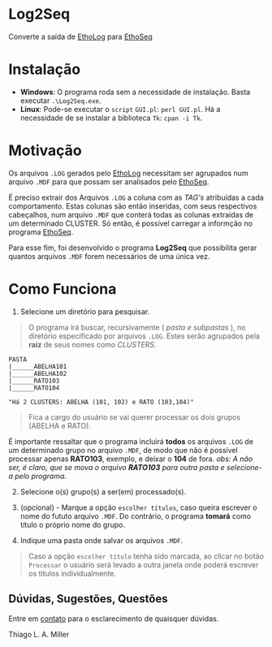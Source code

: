 # Log2Seq

Converte a saída de [EthoLog](http://www.ip.usp.br/docentes/ebottoni/EthoLog/ethohome.html) para [EthoSeq](http://www2.assis.unesp.br/cats/ethoseq.htm)

# Instalação

* **Windows**: O programa roda sem a necessidade de instalação. Basta executar `.\Log2Seq.exe`. 
* **Linux**: Pode-se executar o `script` `GUI.pl`: `perl GUI.pl`. Há a necessidade de se instalar a biblioteca `Tk`: `cpan -i Tk`.

# Motivação

Os arquivos `.LOG` gerados pelo [EthoLog](http://www.ip.usp.br/docentes/ebottoni/EthoLog/ethohome.html) necessitam ser agrupados num arquivo `.MDF` para que possam ser analisados pelo [EthoSeq](http://www2.assis.unesp.br/cats/ethoseq.htm).

É preciso extrair dos Arquivos `.LOG` a coluna com as *TAG's* atribuídas a cada comportamento. Estas colunas são então inseridas, com
seus respectivos cabeçalhos, num arquivo `.MDF` que conterá todas as colunas extraídas de um determinado CLUSTER. Só então, é possível carregar a informção no programa [EthoSeq](http://www2.assis.unesp.br/cats/ethoseq.htm).

Para esse fim, foi desenvolvido o programa **Log2Seq** que possibilita
gerar quantos arquivos `.MDF` forem necessários de uma única vez.

# Como Funciona

1. Selecione um diretório para pesquisar.

> O programa irá buscar, recursivamente ( *pasta e subpastas* ), no diretório especificado
> por arquivos `.LOG`. Estes serão agrupados pela **raiz** de seus nomes como *CLUSTERS*.

	PASTA
	|______ABELHA101
	|______ABELHA102
	|______RATO103
	|______RATO104
	
	"Há 2 CLUSTERS: ABELHA (101, 102) e RATO (103,104)"
	
> Fica a cargo do usuário se vai querer processar os dois grupos (ABELHA e RATO).

É importante ressaltar que o programa incluirá **todos** os arquivos `.LOG` de um determinado
grupo no arquivo `.MDF`, de modo que não é possível processar apenas **RATO103**, exemplo, e deixar
o **104** de fora. 
*obs: A não ser, é claro, que se mova o arquivo **RATO103** para outra pasta e 
selecione-a pelo programa.*

2. Selecione o(s) grupo(s) a ser(em) processado(s).

3. (opcional) - Marque a opção `escolher títulos`, caso queira escrever o nome
do fututo arquivo `.MDF`. Do contrário, o programa **tomará** como título o próprio nome do grupo.

4. Indique uma pasta onde salvar os arquivos `.MDF`.

> Caso a opção `escolher título` tenha sido marcada, ao clicar no botão `Processar`
> o usuário será levado a outra janela onde poderá escrever os títulos individualmente.

## Dúvidas, Sugestões, Questões

Entre em [contato](thiago_leisrael@hotmail.com) para o esclarecimento de quaisquer dúvidas.

Thiago L. A. Miller


